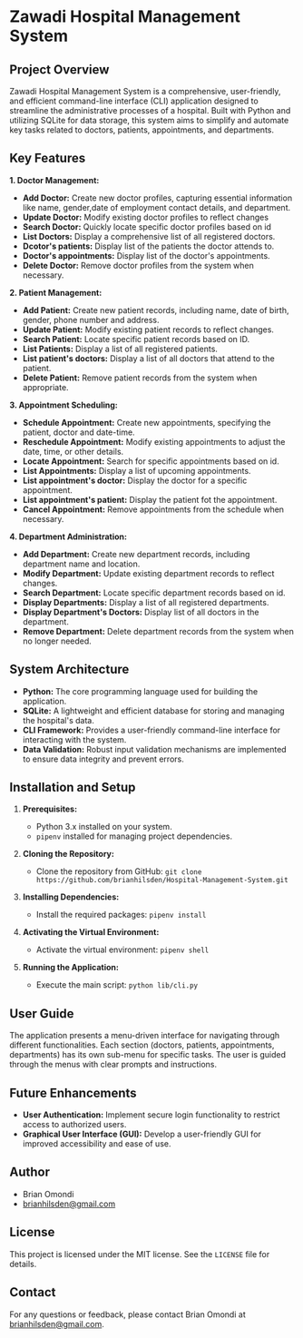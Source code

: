 # Zawadi Hospital Management System

## Project Overview

Zawadi Hospital Management System is a comprehensive, user-friendly, and efficient command-line interface (CLI) application designed to streamline the administrative processes of a hospital. Built with Python and utilizing SQLite for data storage, this system aims to simplify and automate key tasks related to doctors, patients, appointments, and departments.

## Key Features

**1. Doctor Management:**

* **Add Doctor:** Create new doctor profiles, capturing essential information like name, gender,date of employment contact details, and department.
* **Update Doctor:** Modify existing doctor profiles to reflect changes
* **Search Doctor:** Quickly locate specific doctor profiles based on id
* **List Doctors:** Display a comprehensive list of all registered doctors.
* **Dcotor's patients:** Display list of the patients the doctor attends to.
* **Doctor's appointments:** Display list of the doctor's appointments.
* **Delete Doctor:** Remove doctor profiles from the system when necessary.

**2. Patient Management:**

* **Add Patient:** Create new patient records, including name, date of birth, gender, phone number and address.
* **Update Patient:** Modify existing patient records to reflect changes.
* **Search Patient:** Locate specific patient records based on ID.
* **List Patients:** Display a list of all registered patients.
* **List patient's doctors:** Display a list of all doctors that attend to the patient.
* **Delete Patient:** Remove patient records from the system when appropriate.

**3. Appointment Scheduling:**

* **Schedule Appointment:** Create new appointments, specifying the patient, doctor and date-time.
* **Reschedule Appointment:** Modify existing appointments to adjust the date, time, or other details.
* **Locate Appointment:** Search for specific appointments based on id.
* **List Appointments:** Display a list of upcoming appointments.
* **List appointment's doctor:** Display the doctor for a specific appointment.
* **List appointment's patient:** Display the patient fot the appointment.
* **Cancel Appointment:** Remove appointments from the schedule when necessary.

**4. Department Administration:**

* **Add Department:** Create new department records, including department name and location.
* **Modify Department:** Update existing department records to reflect changes.
* **Search Department:** Locate specific department records based on id.
* **Display Departments:** Display a list of all registered departments.
* **Display Department's Doctors:** Display list of all doctors in the department.
* **Remove Department:** Delete department records from the system when no longer needed.

## System Architecture

* **Python:** The core programming language used for building the application.
* **SQLite:** A lightweight and efficient database for storing and managing the hospital's data.
* **CLI Framework:** Provides a user-friendly command-line interface for interacting with the system.
* **Data Validation:** Robust input validation mechanisms are implemented to ensure data integrity and prevent errors.


## Installation and Setup

1. **Prerequisites:**
    * Python 3.x installed on your system.
    * `pipenv` installed for managing project dependencies.

2. **Cloning the Repository:**
    * Clone the repository from GitHub: `git clone https://github.com/brianhilsden/Hospital-Management-System.git`

3. **Installing Dependencies:**
    * Install the required packages: `pipenv install`

4. **Activating the Virtual Environment:**
    * Activate the virtual environment: `pipenv shell`

5. **Running the Application:**
    * Execute the main script: `python lib/cli.py`

## User Guide

The application presents a menu-driven interface for navigating through different functionalities. Each section (doctors, patients, appointments, departments) has its own sub-menu for specific tasks. The user is guided through the menus with clear prompts and instructions.

## Future Enhancements

* **User Authentication:** Implement secure login functionality to restrict access to authorized users.
* **Graphical User Interface (GUI):** Develop a user-friendly GUI for improved accessibility and ease of use.

## Author
- Brian Omondi
- brianhilsden@gmail.com

## License

This project is licensed under the MIT license. See the `LICENSE` file for details.

## Contact

For any questions or feedback, please contact Brian Omondi at brianhilsden@gmail.com.
